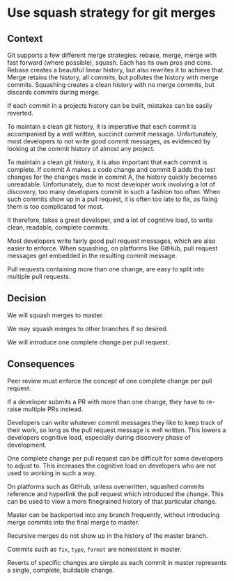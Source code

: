 # Use squash strategy for git merges

## Context
Git supports a few different merge strategies: rebase, merge, merge with fast forward (where possible), squash. Each has its own pros and cons. Rebase creates a beautiful linear history, but also rewrites it to achieve that. Merge retains the history, all commits, but pollutes the history with merge commits. Squashing creates a clean history with no merge commits, but discards commits during merge.

If each commit in a projects history can be built, mistakes can be easily reverted.

To maintain a clean git history, it is imperative that each commit is accompanied by a well written, succinct commit message. Unfortunately, most developers to not write good commit messages, as evidenced by looking at the commit history of almost any project.

To maintain a clean git history, it is also important that each commit is complete. If commit A makes a code change and commit B adds the test changes for the changes made in commit A, the history quickly becomes unreadable. Unfortunately, due to most developer work involving a lot of discovery, too many developers commit in such a fashion too often. When such commits show up in a pull request, it is often too late to fix, as fixing them is too complicated for most.

It therefore, takes a great developer, and a lot of cognitive load, to write clean, readable, complete commits.

Most developers write fairly good pull request messages, which are also easier to enforce. When squashing, on platforms like GitHub, pull request messages get embedded in the resulting commit message.

Pull requests containing more than one change, are easy to split into multiple pull requests.

## Decision
We will squash merges to master.

We may squash merges to other branches if so desired.

We will introduce one complete change per pull request.

## Consequences
Peer review must enforce the concept of one complete change per pull request.

If a developer submits a PR with more than one change, they have to re-raise multiple PRs instead.

Developers can write whatever commit messages they like to keep track of their work, so long as the pull request message is well written. This lowers a developers cognitive load, especially during discovery phase of development.

One complete change per pull request can be difficult for some developers to adjust to. This increases the cognitive load on developers who are not used to working in such a way.

On platforms such as GitHub, unless overwritten, squashed commits reference and hyperlink the pull request which introduced the change. This can be used to view a more finegrained history of that particular change.

Master can be backported into any branch frequently, without introducing merge commits into the final merge to master.

Recursive merges do not show up in the history of the master branch.

Commits such as `fix`, `typo`, `format` are nonexistent in master.

Reverts of specific changes are simple as each commit in master represents a single, complete, buildable change.
